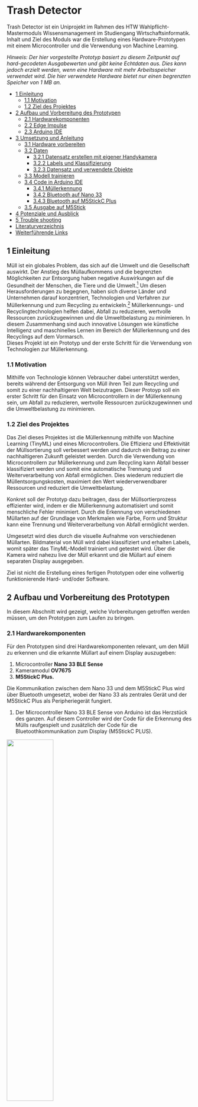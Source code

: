 # Trash Detector
Trash Detector ist ein Uniprojekt im Rahmen des HTW Wahlpflicht-Mastermoduls Wissensmanagement im Studiengang Wirtschaftsinformatik. Inhalt und Ziel des Moduls war die Erstellung eines Hardware-Prototypen mit einem Microcontroller und die Verwendung von Machine Learning.

*Hinweis: Der hier vorgestellte Prototyp basiert zu diesem Zeitpunkt auf hard-gecodeten Ausgabewerten und gibt keine Echtdaten aus. Dies kann jedoch erzielt werden, wenn eine Hardware mit mehr Arbeitsspeicher verwendet wird. Die hier verwendete Hardware bietet nur einen begrenzten Speicher von 1 MB an.*

- [1 Einleitung](#kap1)
  - [1.1 Motivation](#kap1-1)
  - [1.2 Ziel des Projektes](#kap1-2)
- [2 Aufbau und Vorbereitung des Prototypen](#kap2)
  - [2.1 Hardwarekomponenten](#kap2-1)
  - [2.2 Edge Impulse](#kap2-2)
  - [2.3 Arduino IDE](#kap2-3)
- [3 Umsetzung und Anleitung](#kap3)
  - [3.1 Hardware vorbereiten](#kap3-1)
  - [3.2 Daten](#kap3-2)
    - [3.2.1 Datensatz erstellen mit eigener Handykamera](#kap3-2-1)
    - [3.2.2 Labels und Klassifizierung](#kap3-2-2)
    - [3.2.3 Datensatz und verwendete Objekte](#kap3-2-3)
  - [3.3 Modell trainieren](#kap3-3)
  - [3.4 Code in Arduino IDE](#kap3-4)
    - [3.4.1 Müllerkennung](#kap3-4-1)
    - [3.4.2 Bluetooth auf Nano 33](#kap3-4-2)
    - [3.4.3 Bluetooth auf M5StickC Plus](#kap3-4-3)
  - [3.5 Ausgabe auf M5Stick](#kap3-5)
- [4 Potenziale und Ausblick](#kap4)
- [5 Trouble shooting](#kap5)
- [Literaturverzeichnis](#kapLit)
- [Weiterführende Links](#kapLinks)

<a name="kap1"></a>
## 1 Einleitung
Müll ist ein globales Problem, das sich auf die Umwelt und die Gesellschaft auswirkt. Der Anstieg des Müllaufkommens und die begrenzten Möglichkeiten zur Entsorgung haben negative Auswirkungen auf die Gesundheit der Menschen, die Tiere und die Umwelt.[^1] Um diesen Herausforderungen zu begegnen, haben sich diverse Länder und Unternehmen darauf konzentriert, Technologien und Verfahren zur Müllerkennung und zum Recycling zu entwickeln.[^2] Müllerkennungs- und Recyclingtechnologien helfen dabei, Abfall zu reduzieren, wertvolle Ressourcen zurückzugewinnen und die Umweltbelastung zu minimieren. In diesem Zusammenhang sind auch innovative Lösungen wie künstliche Intelligenz und maschinelles Lernen im Bereich der Müllerkennung und des Recyclings auf dem Vormarsch.\
Dieses Projekt ist ein Prototyp und der erste Schritt für die Verwendung von Technologien zur Müllerkennung.

<a name="kap1-1"></a>
### 1.1 Motivation
Mithilfe von Technologie können Vebraucher dabei unterstützt werden, bereits während der Entsorgung von Müll ihren Teil zum Recycling und somit zu einer nachhaltigeren Welt beizutragen. Dieser Protoyp soll ein erster Schritt für den Einsatz von Microcontrollern in der Müllerkennung sein, um Abfall zu reduzieren, wertvolle Ressourcen zurückzugewinnen und die Umweltbelastung zu minimieren. 

<a name="kap1-2"></a>
### 1.2 Ziel des Projektes
Das Ziel dieses Projektes ist die Müllerkennung mithilfe von Machine Learning (TinyML) und eines Microcontrollers.
Die Effizienz und Effektivität der Müllsortierung soll verbessert werden und dadurch ein Beitrag zu einer nachhaltigeren Zukunft geleistet werden. Durch die Verwendung von Microcontrollern zur Müllerkennung und zum Recycling kann Abfall besser klassifiziert werden und somit eine automatische Trennung und Weiterverarbeitung von Abfall ermöglichen. Dies wiederum reduziert die Müllentsorgungskosten, maximiert den Wert wiederverwendbarer Ressourcen und reduziert die Umweltbelastung.

Konkret soll der Prototyp dazu beitragen, dass der Müllsortierprozess effizienter wird, indem er die Müllerkennung automatisiert und somit menschliche Fehler minimiert. Durch die Erkennung von verschiedenen Müllarten auf der Grundlage von Merkmalen wie Farbe, Form und Struktur kann eine Trennung und Weiterverarbeitung von Abfall ermöglicht werden.

Umgesetzt wird dies durch die visuelle Aufnahme von verschiedenen Müllarten. Bildmaterial von Müll wird dabei klassifiziert und erhalten Labels, womit später das TinyML-Modell trainiert und getestet wird. Über die Kamera wird nahezu live der Müll erkannt und die Müllart auf einem separaten Display ausgegeben.

Ziel ist nicht die Erstellung eines fertigen Prototypen oder eine vollwertig funktionierende Hard- und/oder Software.

<a name="kap2"></a>
## 2 Aufbau und Vorbereitung des Prototypen
In diesem Abschnitt wird gezeigt, welche Vorbereitungen getroffen werden müssen, um den Prototypen zum Laufen zu bringen.

<a name="kap2-1"></a>
### 2.1 Hardwarekomponenten
Für den Prototypen sind drei Hardwarekomponenten relevant, um den Müll zu erkennen und die erkannte Müllart auf einem Display auszugeben:
1. Microcontroller **Nano 33 BLE Sense**
2. Kameramodul **OV7675**
3. **M5StickC Plus.**

Die Kommunikation zwischen dem Nano 33 und dem M5StickC Plus wird über Bluetooth umgesetzt, wobei der Nano 33 als zentrales Gerät und der M5StickC Plus als Peripheriegerät fungiert.

1. Der Microcontroller Nano 33 BLE Sense von Arduino ist das Herzstück des ganzen. Auf diesem Controller wird der Code für die Erkennung des Mülls raufgespielt und zusätzlich der Code für die Bluetoothkommunikation zum Display (M5StickC PLUS).
<img src="images/arduino_nano33_ble_sense.png" width="50%" height="50%">

2. Das Kameramodul dient zur Aufnahme des Objekts.
<img src="images/camera_OV7675.png" width="50%" height="50%">

3. Zum Anzeigen der erkannten Müllart wird der M5StickC Plus verwendet. In ihm steckt ein ESP-32-PICO Mini. Für die Bluetoothkommunikation wird hierauf der Peripheriecode gespielt.
<img src="images/M5StickC_PLUS.png" width="50%" height="50%">

Der Microcontroller und das Kameramodul können über ein Board, das sogenannte *Tiny Machine Learning Shield*, verbunden werden. \
<img src="images/hardware.png" width="50%" height="50%">
<img src="images/hardware_connected.png" width="50%" height="50%">

<a name="kap2-2"></a>
### 2.2 Edge Impulse
- beschreibung wofür
- registrierung
- projekt anlegen

<a name="kap2-3"></a>
### 2.3 Arduino IDE
- download
- alle libraries installieren
- wofür brauchen wir die ide im projekt

<a name="kap3"></a>
## 3 Umsetzung und Anleitung
In diesem Abschnitt wird die Müllerkennung umgesetzt.

<a name="kap3-1"></a>
### 3.1 Hardware vorbereiten
1. Firmware Nano 33 BLE Sense aktualisieren
* Es kann notwendig sein, ersteinmal die aktuelle Firmware des Nano zu aktualisieren und zu flashen. Dafür folgende zip-Datei herunterladen und entsprechendes Script für das eigene Betriebssystem öffnen: [Nano 33 BLE Sense board Edge Impulse firmware](https://cdn.edgeimpulse.com/firmware/arduino-nano-33-ble-sense.zip "Nano 33 BLE Sense firmware").

<img src="images/terminal_flash.png" width="50%" height="50%">

2. Verbinden zu Edge Impulse
* In cmd/Terminal folgenden Befehl eingeben, um den Nano mit Edge Impulse zu verbinden.
```
edge-impulse-daemon
```

3. Triber für Kameramodul/USB-Anschluss runterladen:
* [USB-Treiber von SiLabs](https://www.silabs.com/developers/usb-to-uart-bridge-vcp-drivers "USB-Treiber von SiLabs")

4. Triber/Library für M5StickC
* USB-Triber runterladen: [M5Stick USB-Triber](https://ftdichip.com/drivers/vcp-drivers/)
> Ggfs. muss die Sicherheitseinstellung unter macOS angepasst werden.
> * *System Preferences -> Security and Privacy -> General -> Allow downloadable apps from the following locations -> App Store and Approved Developer Options*

* Arduino IDE öffnen und auf *Arduino IDE -> Settings* gehen und folgenden Link in die Sektion *Additional boards manager URLs* einfügen: 
``https://m5stack.oss-cn-shenzhen.aliyuncs.com/resource/arduino/package_m5stack_index.json``

* Nun Boardtriber für den M5StickC Plus installieren. Dazu unter *Boards Manager* nach *M5Stack* suchen und vorgeschlagenes Board installieren. \
<img src="images/ai_m5_bm.png" width="50%" height="50%">

* Nun unter *Tools -> Board: ... -> M5Stack -> M5Stick-C-Plus* auswählen.

* Anschließend die Library installieren. Dazu unter *Library Manager* nach *M5StickCPlus* suchen und vorgeschlagene Library installieren.
<img src="images/ai_m5_lib.png" width="50%" height="50%">

<a name="kap3-2"></a>
### 3.2 Daten
Für das Modell werden Daten in Form von Bildern benötigt. Das bedeutet, dass das Modell mit Fotos gefüttert werden muss. Dafür kann ganz einfach das eigene Handy mit dem Projekt in Edge Impulse verknüpft werden, sodass dann das Handy für die Aufnahme von Fotos gentuzt werden kann. Sobald das Handy mit mit dem Projekt verknüpft ist, werden die Fotos direkt in das Projekt geladen.

<a name="kap3-2-1"></a>
#### 3.2.1 Datensatz erstellen mit eigener Handykamera
1. Handy mit Edge Impulse verbinden

* Im Menü auf *Devices* gehen und auf den Button *Connect a new device* wählen. \
![AddDevice](images/ei_addDevice.png)

* Anschließend bei *Use your mobile phone* auf den Button *Show QR code* klicken. \
![ConnectPhone](images/ei_connectPhone.png)

* Nun mit dem eigenen Handy den QR-Code scannen. Im Browser sollte nun die Möglichkeit bestehen, Bilder aufzunehmen. Ggfs. müssen Berechtigungen für die Kamera freigegeben werden. Diese bestätigen, da ansonsten keine Fotos aufgenommen werden können.

<img src="images/take_pictures.png" width="50%" height="50%">
<img src="images/ei_oniPhone.png" width="50%" height="50%">

* Das Label kann über den oberen *Label*-Button geändert werden.

<a name="kap3-2-2"></a>
#### 3.2.2 Labels und Klassifizierung
Für dieses Projekt wurden vier Labels gewählt:

1. *glas* für Glas
2. *kunststoff* für Kunststoff
3. *restmuell* für Restmüll
4. *pappe* für Pappe

Desweiteren wurde noch testweise das Label *noise* hinzugefügt, um bspw. Umgebungs- und Hintergrundrauschen auszufiltern. Dies erweiste sich jedoch als nicht relevant bzw. hatte keinen sichtbaren Einfluss auf die Genauigkeit der Daten und wird deshalb hier nicht weiter erwähnt.

<a name="kap3-2-3"></a>
#### 3.2.3 Datensatz und verwendete Objekte
In Edge Impulse können nun unter dem Menüpunkt *Data acquisition* alle aufgenommen Bilder eingesehen werden und ggfs. editiert werden, wenn bspw. das Label falsch gesetzt wurde. Auch können hier Bilder wieder gelöscht werden.

<img src="images/ei_da.png" width="50%" height="50%">

Der Datensatz besteht vollständig aus eigenständig aufgenommen Daten, d.h. es wurde kein fremder Datensatz (hinzu)gewählt. Der Train/Test-Split wurde auf 80/20 festgesetzt. Insgesamt wurden 1.047 Trainigsdaten und 251 Testdaten erstellt. Von diesen 1.047 Trainingsdaten sind 278 Aufnahmen von Glas, 242 Aufnahmen von Kunststoff, 267 Aufnahmen von Pappe und 242 Aufnahmen von Restmüll. Für Glas wurde ein durchsichtiges, farbloses Konservenglas vor unterschiedlichem Hintergrund und in unterschiedlichen Winkeln aufgenommen. Für Kunststoff eine Süßigkeiten-Plastik-Tüte, für  Restmüll eine Banane und für Pappe ein zusammengeknülltes Papierstück.

<a name="kap3-3"></a>
### 3.3 Modell trainieren
Um das Modell zu trainieren, nun im Seitenmenü auf *Impulse design* gehen.

* Create Impulse: Impuls anlegen
<img src="images/ei_createImp.png" width="50%" height="50%">

* Image: Bildparameter einstellen
<img src="images/ei_paramRgb.png" width="50%" height="50%">

* Generate Features klicken
<img src="images/ei_generateF.png" width="50%" height="50%">

* Transfer learning: Trainingsmodell wählen
<img src="images/ei_model.png" width="50%" height="50%">

Es wird das Modell **MobileNetV1 96x96 0.25** gewählt. Dieses ist ein schmales Modell zur Klassifizierung von Daten.

* Start training: Modell trainieren
<img src="images/ei_accuracy.png" width="50%" height="50%">
Nachdem das Modell trainiert wurde, wird die Performence und ein Datenexplorer im Tranining Output angezeigt. Das hier trainierte Modell hat nun eine Genauigkeit von 90,5 Prozent.

* Deployment: Modell exportieren
  - *Arduino library* wählen
  - Auf *Build* klicken und zip-Datei exportieren

<a name="kap3-4"></a>
### 3.4 Code in Arduino IDE (besseren Titel wählen)

<a name="kap3-4-1"></a>
#### 3.4.1 Müllerkennung
Um nun das Modell auf den Nano 33 zu überspielen, muss die zuvor exportiere zip-Datei in Arduino IDE importiert werden. Dazu in Arduino IDE auf *Sketch -> Include Library -> Add .ZIP Library...* und die entsprechende zip-Datei auswählen. \
<img src="images/ai_import_model.png" width="50%" height="50%">

Die Arduino IDE installiert nun die hinzugefügte Library. Dies kann einige Sekunden/Minuten dauern.

Unter *File -> Examples -> [Name des Projekts in Edge Impulse / zip-Datei]* können verschiedene Codebeispiele gefunden werden. Da für dieses Projekt das Kameramodul relevant ist, kann sich an dem Beispielcode für die Kamera orientiert werden. Angepasst wurde eine weitere Ausgabe und die Klassifizierung eines Objektes bereits ab 0,7. Das bedeutet, dass wenn das Modell zu mindestens 70 Prozent eine Klassifzierung erkannt hat, in diesem Fall eine Ausgabe der entsprechenden Müllart gemacht wird.

Der Code kann ausgeführt werden, indem der Nano 33 ausgewählt und der Code hochgeladen wird. \
<img src="images/ai_upload.png" width="50%" height="50%">

Nachdem der Code angepasst und auf den Nano hochgeladen wurde, kann nun in der Ausgabe vom *Serial Monitor* (Icon mit der Lupe und den Punkten) eingesehen werden, welche Müllart erkannt wird. \
Um dies zu ermöglichen, wird von der Kamera im Zweisekundentakt eine Bildaufnahme getätigt und klassifiziert. 

<img src="images/detect_glas.png" width="50%" height="50%">
<img src="images/output_detect_glas.png" width="50%" height="50%">

<img src="images/detect_plastic.png" width="50%" height="50%">
<img src="images/output_detect_plastic.png" width="50%" height="50%">

<img src="images/detect_rest.png" width="50%" height="50%">
<img src="images/output_detect_rest.png" width="50%" height="50%">

<img src="images/detect_paper.png" width="50%" height="50%">
<img src="images/output_detect_paper.png" width="50%" height="50%">

<a name="kap3-4-2"></a>
#### 3.4.2 Bluetooth auf Nano 33
Der Nano 33 dient als zentrales Gerät, das die Daten senden wird. Hierfür muss der entsprechende Code zu dem Code zur Müllerkennung hinzugefügt werden. Dieses Zusammenspiel von Müllerkennung, sowie das Senden von Daten per Bluetooth wurde von der Projektgruppe implementiert und teilweise getestet. Jedoch konnte dies nicht vollständig umgesetzt werden. Grund dafür ist der begrenzte Speicher des Nano 33, wobei es nicht möglich war, beide Anwendungsfälle (Müllerkennung plus Bluetooth) auf den Nano 33 hochzuladen und Fehler zum begrenzten (Arbeits)speicher auftraten. Deshalb sind beide Codekomponenten separat verfügbar und wurden separat voneinander getrennt.

<a name="kap3-4-3"></a>
#### 3.4.3 Bluetooth auf M5StickC Plus
Der Nano 33 sendet via Bluetooth an den M5StickC Plus (Peripheriegerät) entsprechende Daten der Bilderkennung, sodass auf dem Display die erkannte Müllart angezeigt wird. Dafür wird entsprechender Code auf den M5StickC Plus hochgeladen.

<a name="kap3-5"></a>
### 3.5 Ausgabe auf M5Stick
Auf dem M5StickC Plus wird die erkannte Müllart ausgegeben. Dafür wurde je nach Müllart die Hintergrundfarbe des Displays angepasst, sodass die Farbe entpsrechend zur Farbe der Mülltonne passt (z.B. blau für Papier/Pappe).
Da es zu Problemen bezüglich der Speicherkapazität kam (siehe Kapitel 3.4.2 Bluetooth auf Nano 33), ist die Ausgabe der Müllart hard-gecodet, wodurch eine automatische Anzeige der Müllart im Siebensekundentakt wechselt.

<img src="images/m5_display.gif">

<a name="kap4"></a>
## 4 Potenziale und Ausblick

Es gibt unterschiedlichste Bereiche, wo der Prototyp perspektivisch eingesetzt werden kann. Zum einen wäre es möglich die Waste Detection eimnzusetzen, um manuelle Nacharbeit von Fließarbeitern einzusparen. Zum anderen, könnte  ein Anwendungsfall sein, dass Hinweise oder Alarme bei falscher Mülltrennung gegeben werden, wenn der Müll in die falsche Mülltonne geschmissen wurde. Dies könte auch weitergeführt werden könnten durch das Einbeziehen der Gamification. Gamification ist  Übertragung von spieltypischen Elementen und Vorgängen in spielfremde Zusammenhänge, wodurch auch die Motivation erhöht werden könnte mehr auf die Mülltrennung zu achten. Denn die Idee wäre es, bei jeder richtigen Mülltrennung Punkte zu vergeben. In einem Umfeld wie der Deutschen Bahn wäre sowas sicherlich in Anbretracht der Nachhaltigkeit ein attraktives Projekt. Des Weiteren könnte der Prototyp auch Kindern die Mülltrennung beibringen oder auch blinden Menschen sagen, wo sie ihren Müll wegschmeißen sollen.
Des Weiteren wäre es möglich den Prototypen einzusetzen, um Kindern die Mülltrennung beizubringen sowie blinden Mensch die Mülltrennung zu erleichtern. 
Der Prototyp lässt sich natürlich auch um weitere Funktionalitäten ausweiten, wie beispielsweise durch einen Feuchtigkeitssensor. Beispielsweise könnte man somit die Feuchtigkeit im Biomüll messen, um so den Grad der Verwesung herauszufinden. Somit weiß man wann der Biomüll weggeworfen werden muss. 
In einer Bachelorarbeit "Household Recycle Sorting Bin System Design" von der Bangor Universität wird aufgezeigt wie mittels von Tonsensorik die unterschiedlichen Müllarten, wie Kunststoff-, Glas-, Metall- und Papiermüll, erkannt wurde. Dabei wurde der Müll auf einen Sensor fallen gelassen und der Ton konnte die Müllart einordnen. Das Projekt wurde auch mit der Arduino IDE und Edge Impulse realisiert. [^3] Um beispielsweise den unangenehmen Müllgeruch zu vermeidem könnte man zudem umsetzen, dass in Echtzeit das Volumen und der Geruch, also die biologische Abbaubarkeit des darin enthaltenen Abfalls, rückverfolgt wird und den Nutzer benachrichtigt, sobald der festgelegte Schwellenwert für das Volumen überschritten wird oder ein Geruch sich ausbreitet. Da könnte ein Ultraschall-Abstandssensor HRSO4 und ein Halbleiter-Gassensoren der MQ-Serie MQ4 und MQ135, die an dem mikorcontroller angeschlossen werden und zur Füllstands- und biologischen Abbaubarkeitsmessung eingesetzt werden. [^4]

<a name="kap5"></a>
## 5 Trouble shooting

* Reset des Nano 33: Falls bspw. der Code nicht hochgeladen oder der Nano 33 nicht in Arduino erkannt wird, kann es helfen, diesen zu resetten. Dazu zwei Mal auf den kleinen Button hinter dem USB-Port drücken. Die LED auf dem Nano sollte dann orange blinken.

* Beim Flashen:
Es kann möglich sein, dass das Flashen fehlschlägt. Am besten Arduino IDE schließen/beenden. Oder Arduino resetten.

* Ausgabe im Serial Monitor: Falls keine Ausgabe im Serial Monitor erfolgt, den Code erneut hochladen.

<a name="kapLit"></a>
## Literaturverzechnis

[^1]: Alam, P. and Ahmade, K., 2013. Impact of solid waste on health and the environment. International Journal of Sustainable Development and Green Economics (IJSDGE), 2(1), pp.165-168.

[^2]: de Souza Melaré, A.V., González, S.M., Faceli, K. and Casadei, V., 2017. Technologies and decision support systems to aid solid-waste management: a systematic review. Waste management, 59, pp.567-584.

[^3]: Schoon, L. 2021. Household Recycle Sorting Bin System Design. Bangor Unversity. pp.6-7.

[^4]: Mbom, H., Abukabar, R., Abolade, O., 2022. Design and implementation of an IoT based smart waste bin for fill level and biodegradability monitoring. Department of Systems Engineering, University of Lagos, Lagos, Nigeria.

<a name="kapLinks"></a>
## Weiterführende Links
[Edge Impulse with the Nano 33 BLE Sense](https://docs.arduino.cc/tutorials/nano-33-ble-sense/edge-impulse)

[Adding sight to your sensors of Nano 33 BLE Sense](https://docs.edgeimpulse.com/docs/tutorials/image-classification)

[TinyML with OV7670 Camera module](https://www.hackster.io/theevildoof/tutorial-part-1-tinyml-with-ov7670-camera-module-1a99e2)

